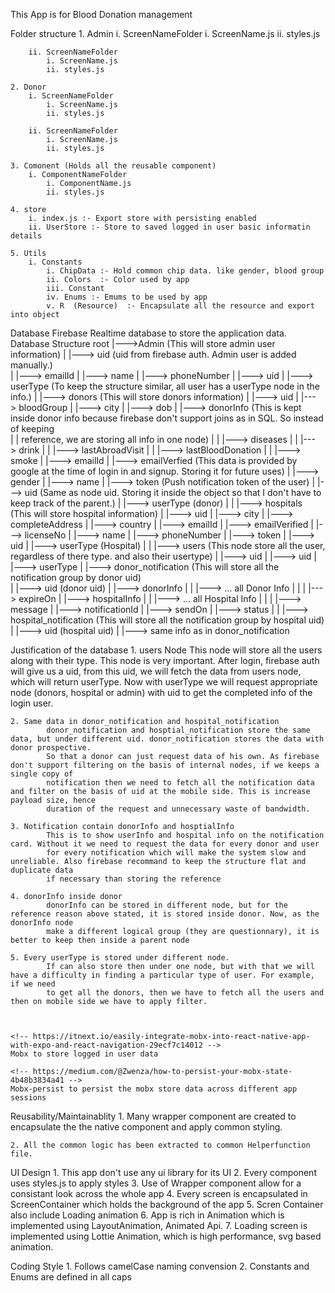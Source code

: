 This App is for Blood Donation management

Folder structure
    1. Admin
        i. ScreenNameFolder
            i. ScreenName.js
            ii. styles.js

        ii. ScreenNameFolder
            i. ScreenName.js
            ii. styles.js

    2. Donor
        i. ScreenNameFolder
            i. ScreenName.js
            ii. styles.js

        ii. ScreenNameFolder
            i. ScreenName.js
            ii. styles.js

    3. Comonent (Holds all the reusable component)
        i. ComponentNameFolder
            i. ComponentName.js
            ii. styles.js

    4. store
        i. index.js :- Export store with persisting enabled
        ii. UserStore :- Store to saved logged in user basic informatin details

    5. Utils
        i. Constants
            i. ChipData :- Hold common chip data. like gender, blood group
            ii. Colors  :- Color used by app
            iii. Constant 
            iv. Enums :- Emums to be used by app
            v. R  (Resource)  :- Encapsulate all the resource and export into object




Database
    Firebase Realtime database to store the application data.
        Database Structure
            root
                |--->Admin (This will store admin user information)
                |       |---> uid     (uid from firebase auth. Admin user is added manually.)  
                |               |---> emailId
                |               |---> name
                |               |---> phoneNumber
                |               |---> uid
                |               |---> userType (To keep the structure similar, all user has a userType node in the info.)
                |
                |---> donors (This will store donors information)
                |       |---> uid
                |               |---> bloodGroup
                |               |---> city
                |               |---> dob
                |               |---> donorInfo (This is kept inside donor info because firebase don't support joins as in SQL. So instead of keeping               
                |               |                  reference, we are storing all info in one node)
                |               |       |---> diseases
                |               |       |---> drink
                |               |       |---> lastAbroadVisit
                |               |       |---> lastBloodDonation
                |               |       |---> smoke
                |               |---> emailId
                |               |---> emailVerfied  (This data is provided by google at the time of login in and signup. Storing it for future uses)
                |               |---> gender
                |               |---> name
                |               |---> token     (Push notification token of the user)
                |               |---> uid       (Same as node uid. Storing it inside the object so that I don't have to keep track of the parent.)
                |               |---> userType  (donor)
                |
                |
                |---> hospitals (This will store hospital information)
                |       |---> uid
                |               |---> city
                |               |---> completeAddress
                |               |---> country
                |               |---> emailId
                |               |---> emailVerified
                |               |---> licenseNo
                |               |---> name
                |               |---> phoneNumber
                |               |---> token
                |               |---> uid
                |               |---> userType (Hospital)
                |
                |
                |---> users     (This node store all the user, regardless of there type. and also their usertype)
                |       |---> uid
                |               |---> uid
                |               |---> userType
                |
                |---> donor_notification   (This will store all the notification group by donor uid)   
                |       |---> uid (donor uid)
                |               |---> donorInfo
                |               |       |---> ... all Donor Info
                |               |
                |               |---> expireOn 
                |               |---> hospitalInfo
                |               |       |--->  ... all Hospital Info
                |               |
                |               |---> message
                |               |---> notificationId
                |               |---> sendOn
                |               |---> status
                |
                |
                |---> hospital_notification (This will store all the notification group by hospital uid)
                |       |---> uid (hospital uid)
                |               |---> same info as in donor_notification



Justification of the database
    1. users Node
            This node will store all the users along with their type. This node is very important. After login, firebase auth will give us a uid,
            from this uid, we will fetch the data from users node, which will return userType. Now with userType we will request appropriate node (donors,
            hospital or admin) with uid to get the completed info of the login user. 

    2. Same data in donor_notification and hospital_notification
            donor_notification and hosptial_notification store the same data, but under different uid. donor_notification stores the data with donor prospective.
            So that a donor can just request data of his own. As firebase don't support filtering on the basis of internal nodes, if we keeps a single copy of
            notification then we need to fetch all the notification data and filter on the basis of uid at the mobile side. This is increase payload size, hence 
            duration of the request and unnecessary waste of bandwidth.
    
    3. Notification contain donorInfo and hosptialInfo
            This is to show userInfo and hospital info on the notification card. Without it we need to request the data for every donor and user
            for every notification which will make the system slow and unreliable. Also firebase recommand to keep the structure flat and duplicate data
            if necessary than storing the reference

    4. donorInfo inside donor
            donorInfo can be stored in different node, but for the reference reason above stated, it is stored inside donor. Now, as the donorInfo node 
            make a different logical group (they are questionnary), it is better to keep then inside a parent node

    5. Every userType is stored under different node.
            If can also store then under one node, but with that we will have a difficulty in finding a particular type of user. For example, if we need 
            to get all the donors, then we have to fetch all the users and then on mobile side we have to apply filter.
          
 

    <!-- https://itnext.io/easily-integrate-mobx-into-react-native-app-with-expo-and-react-navigation-29ecf7c14012 -->
    Mobx to store logged in user data

    <!-- https://medium.com/@Zwenza/how-to-persist-your-mobx-state-4b48b3834a41 -->
    Mobx-persist to persist the mobx store data across different app sessions

Reusability/Maintainablity
    1. Many wrapper component are created to encapsulate the the native component 
       and apply common styling.

    2. All the common logic has been extracted to common Helperfunction file.

UI Design
    1. This app don't use any ui library for its UI
    2. Every component uses styles.js to apply styles
    3. Use of Wrapper component allow for a consistant look across the whole app
    4. Every screen is encapsulated in ScreenContainer which holds the background of the app
    5. Scren Container also include Loading animation 
    6. App is rich in Animation which is implemented using LayoutAnimation, Animated Api.
    7. Loading screen is implemented using Lottie Animation, which is high performance, svg based animation.

Coding Style
    1. Follows camelCase naming convension
    2. Constants and Enums are defined in all caps 


